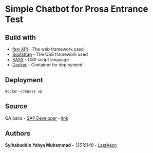 # Simple Chatbot for Prosa Entrance Test

## Build with
* [fast API](https://flask.palletsprojects.com/en/1.1.x/) - The web framework used
* [Bootstrap](https://getbootstrap) - The CSS framework used
* [SASS](https://sass-lang.com/documentation) - CSS script language
* [Docker](https://docs.docker.com/) - Container for deployment

## Deployment
```
docker-compose up
```
## Source
QA pairs - 
[SAP Developer](https://developers.sap.com/tutorials/conversational-ai-faq-chatbot-beginner.html) -
[link](https://raw.githubusercontent.com/SAPDocuments/sap-conversational-ai/main/tutorials/conversational-ai-faq-chatbot-beginner/HowToBuildAChatbot.csv)

## Authors
**Syihabuddin Yahya Muhammad** - *13519149* - [LastAeon](https://github.com/LastAeon)